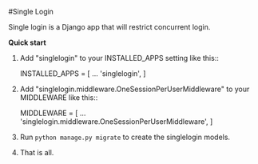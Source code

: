 #Single Login


Single login is a Django app that will restrict concurrent login.


**Quick start**


1. Add "singlelogin" to your INSTALLED_APPS setting like this::

    INSTALLED_APPS = [
        ...
        'singlelogin',
    ]

2. Add "singlelogin.middleware.OneSessionPerUserMiddleware" to your MIDDLEWARE like this::

    MIDDLEWARE = [
        ...
        'singlelogin.middleware.OneSessionPerUserMiddleware',
    ]

3. Run `python manage.py migrate` to create the singlelogin models.

4. That is all.
